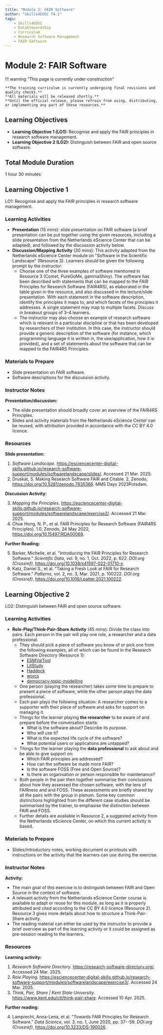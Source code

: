 ```yaml
---
title: "Module 2: FAIR Software"
author: "Skills4EOSC T4.1"
tags:
    - Skills4EOSC
    - DataStewardship
    - Curriculum
    - Research Software Management
    - FAIR Software
---
```


# Module 2: FAIR Software

!!! warning "This page is currently under construction"

    **The training curriculum is currently undergoing final revisions and quality checks.**
    **All materials will be released shortly.**
    **Until the official release, please refrain from using, distributing, or implementing any part of these resources.**


## Learning Objectives

- **Learning Objective 1 (LO1):** Recognise and apply the FAIR principles in research software management.
- **Learning Objective 2 (LO2):** Distinguish between FAIR and open source software.


## Total Module Duration

1 hour 30 minutes


## Learning Objective 1

LO1: Recognise and apply the FAIR principles in research software management.


### Learning Activities

- **Presentation** (15 mins): slide presentation on FAIR software (a brief presentation can be put together using the given resources, including a slide presentation from the Netherlands eScience Center that can be adapted), and followed by the discussion activity below.
- **Discussion/Mapping Activity** (30 mins): This activity adapted from the Netherlands eScience Center module on "Software in the Scientific Landscape" (Resource 3). Learners should be given the following prompt by the instructor:
    - Choose one of the three examples of software mentioned in Resource 3 (Comet, PureGoMe, gammaShiny). The software has been described with statements that can be mapped to the FAIR Principles for Research Software (FAIR4RS), as elaborated in the table given in the resource, and also discussed in the lecture/slide presentation. With each statement in the software description, identify the principles it maps to, and which facets of the principles it addresses. A single statement may map to multiple facets. Discuss in breakout groups of 3&ndash;4 learners.
    - The instructor may also choose an example of research software which is relevant in a particular discipline or that has been developed by researchers of their institution. In this case, the instructor should provide a generic description of the software (for instance, which programming language it is written in, the use/application, how it is provided), and a set of statements about the software that can be mapped to the FAIR4RS Principles.


### Materials to Prepare

- Slide presentation on FAIR software.
- Software descriptions for the discussion activity.


### Instructor Notes

**Presentation/discussion:**

- The slide presentation should broadly cover an overview of the FAIR4RS Principles.
- Slides and activity materials from the Netherlands eScience Center can be reused, with attribution provided in accordance with the CC BY 4.0 licence.


### Resources

**Slide presentation:**

1. *Software Landscape*. <https://esciencecenter-digital-skills.github.io/research-software-support/modules/softwarelandscape/slides/>. Accessed 21 Mar. 2025.
2. Druskat, S. Making Research Software FAIR and Citable. 2, Zenodo, <https://doi.org/10.5281/zenodo.7835366>. MMS Days 2023Potsdam.

**Discussion Activity:**

3. *Mapping the Principles*. <https://esciencecenter-digital-skills.github.io/research-software-support/modules/softwarelandscape/exercise2/>. Accessed 21 Mar. 2025.
4. Chue Hong, N. P., et al. FAIR Principles for Research Software (FAIR4RS Principles). 1.0, Zenodo, 24 May 2022, <https://doi.org/10.15497/RDA00068>.

**Further Reading:**

5. Barker, Michelle, et al. "Introducing the FAIR Principles for Research Software." *Scientific Data*, vol. 9, no. 1, Oct. 2022, p. 622. *DOI.org (Crossref)*, <https://doi.org/10.1038/s41597-022-01710-x>.
6. Katz, Daniel S., et al. "Taking a Fresh Look at FAIR for Research Software." *Patterns*, vol. 2, no. 3, Mar. 2021, p. 100222. *DOI.org (Crossref)*, <https://doi.org/10.1016/j.patter.2021.100222>.



## Learning Objective 2

LO2: Distinguish between FAIR and open source software.


### Learning Activities

- **Role-Play/Think-Pair-Share Activity** (45 mins): Divide the class into pairs. Each person in the pair will play one role, a researcher and a data professional.
    - They should pick a piece of software you know of or pick one from the following examples, all of which can be found in the Research Software Directory (Resource 1):
        - [ESMValTool](https://research-software-directory.org/software/esmvaltool)
        - [LitStudy](https://research-software-directory.org/software/litstudy)
        - [Haddock](https://research-software-directory.org/software/haddock3)
        - [worcs](https://cjvanlissa.github.io/worcs/index.html)
        - [democracy-topic-modelling](https://research-software-directory.org/software/democracy-topic-modelling)
    - One person (playing the researcher) takes some time to prepare to present a piece of software, while the other person plays the data professional.
    - Each pair plays the following situation: A researcher comes to a supporter with their piece of software and asks for support on managing it.
    - Things for the learner playing **the researcher** to be aware of and prepare before the conversation starts:
        - What is the software about? Describe its purpose.
        - Who will use it?
        - What is the expected life cycle of the software?
        - What potential users or applications are untapped?
    - Things for the learner playing the **data professional** to ask about and be able to give support on:
        - Which FAIR principles are addressed?
        - How can the software be made more FAIR?
        - Is the software FOSS (Free and Open Source)?
        - Is there an organisation or person responsible for maintenance?
    - Both people in the pair then together summarise their conclusions about how they assessed the chosen software, with the lens of FAIRness and and FOSS. These assessments are briefly shared by all the pairs with the group in plenum. Some key common distinctions highlighted from the different case studies should be summarised by the trainer, to emphasise the distinction between FAIR and FOSS.
    - Further details are available in Resource 2, a suggested activity from the Netherlands eScience Center, on which this current activity is based.


### Materials to Prepare

- Slides/introductory notes, working document or printouts with instructions on the activity that the learners can use during the exercise.


### Instructor Notes

**Activity:**

- The main goal of this exercise is to distinguish between FAIR and Open Source in the context of software.
- A relevant activity from the Netherlands eScience Center course is available to adapt or reuse for this module, as long as it is properly attributed and cited according to the CC BY 4.0 licence (Resource 2). Resource 3 gives more details about how to structure a Think-Pair-Share activity.
- The reading material can either be used by the instructor to provide a brief overview as part of the learning activity or it could be assigned as pre-session reading to the learners.


### Resources

**Learning activity:**

1. *Research Software Directory*. <https://research-software-directory.org/>. Accessed 24 Mar. 2025.
2. *Role Playing*. <https://esciencecenter-digital-skills.github.io/research-software-support/modules/softwarelandscape/exercise3/>. Accessed 24 Mar. 2025.
3. *Think, Pair, Share | Kent State University*. <https://www.kent.edu/ctl/think-pair-share>. Accessed 10 Apr. 2025.

**Further reading:**

4. Lamprecht, Anna-Lena, et al. "Towards FAIR Principles for Research Software." *Data Science*, vol. 3, no. 1, June 2020, pp. 37--59. *DOI.org (Crossref)*, <https://doi.org/10.3233/DS-190026>.
